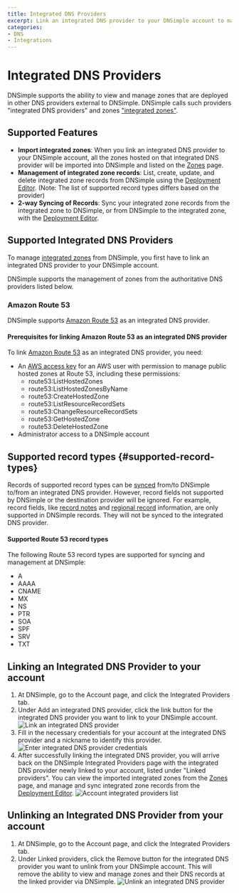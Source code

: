 ```yaml
---
title: Integrated DNS Providers
excerpt: Link an integrated DNS provider to your DNSimple account to manage zones at other authoritative DNS providers within DNSimple.
categories:
- DNS
- Integrations
---
```


# Integrated DNS Providers

DNSimple supports the ability to view and manage zones that are deployed in other DNS providers external to DNSimple. DNSimple calls such providers "integrated DNS providers" and zones ["integrated zones"](/articles/managing-integrated-zones).

## Supported Features

- **Import integrated zones**: When you link an integrated DNS provider to your DNSimple account, all the zones hosted on that integrated DNS provider will be imported into DNSimple and listed on the [Zones](/articles/managing-integrated-zones) page.
- **Management of integrated zone records**: List, create, update, and delete integrated zone records from DNSimple using the [Deployment Editor](/articles/deployment-editor). (Note: The list of supported record types differs based on the provider)
- **2-way Syncing of Records**: Sync your integrated zone records from the integrated zone to DNSimple, or from DNSimple to the integrated zone, with the [Deployment Editor](/articles/deployment-editor#record-syncing).

## Supported Integrated DNS Providers

To manage [integrated zones](/articles/managing-integrated-zones) from DNSimple, you first have to link an integrated DNS provider to your DNSimple account.

DNSimple supports the management of zones from the authoritative DNS providers listed below.

### Amazon Route 53

DNSimple supports [Amazon Route 53](https://aws.amazon.com/route53/) as an integrated DNS provider.

#### Prerequisites for linking Amazon Route 53 as an integrated DNS provider

To link [Amazon Route 53](https://aws.amazon.com/route53/) as an integrated DNS provider, you need:

- An [AWS access key](https://docs.aws.amazon.com/IAM/latest/UserGuide/id_credentials_access-keys.html) for an AWS user with permission to manage public hosted zones at Route 53, including these permissions:
  - route53:ListHostedZones
  - route53:ListHostedZonesByName
  - route53:CreateHostedZone
  - route53:ListResourceRecordSets
  - route53:ChangeResourceRecordSets
  - route53:GetHostedZone
  - route53:DeleteHostedZone
- Administrator access to a DNSimple account

## Supported record types {#supported-record-types}

Records of supported record types can be [synced](/articles/deployment-editor#record-syncing) from/to DNSimple to/from an integrated DNS provider.
However, record fields not supported by DNSimple or the destination provider will be ignored. For example, record fields, like [record notes](/articles/record-notes) and [regional record](/articles/regional-records) information, are only supported in DNSimple records. They will not be synced to the integrated DNS provider.

#### Supported Route 53 record types

The following Route 53 record types are supported for syncing and management at DNSimple:

- A
- AAAA
- CNAME
- MX
- NS
- PTR
- SOA
- SPF
- SRV
- TXT

## Linking an Integrated DNS Provider to your account

1. At DNSimple, go to the <label>Account</label> page, and click the <label>Integrated Providers</label> tab.
1. Under <label>Add an integrated DNS provider<label>, click the link button for the integrated DNS provider you want to link to your DNSimple account.
![Link an integrated DNS provider](/files/account-external-provider-link.png)
1. Fill in the necessary credentials for your account at the integrated DNS provider and a nickname to identify this provider.
![Enter integrated DNS provider credentials](/files/account-external-provider-link-credentials.png)
1. After successfully linking the integrated DNS provider, you will arrive back on the DNSimple Integrated Providers page with the integrated DNS provider newly linked to your account, listed under "Linked providers". You can view the imported integrated zones from the [Zones](/articles/managing-integrated-zones) page, and manage and sync integrated zone records from the [Deployment Editor](/articles/deployment-editor).
![Account integrated providers list](/files/account-external-providers.png)

## Unlinking an Integrated DNS Provider from your account

1. At DNSimple, go to the <label>Account</label> page, and click the <label>Integrated Providers</label> tab.
1. Under <label>Linked providers<label>, click the <label>Remove</label> button for the integrated DNS provider you want to unlink from your DNSimple account. This will remove the ability to view and manage zones and their DNS records at the linked provider via DNSimple.
![Unlink an integrated DNS provider](/files/account-external-provider-unlink.png)
